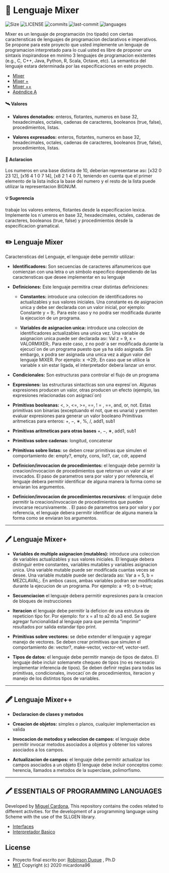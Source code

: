 #  🚀  Lenguaje Mixer
![Size](https://img.shields.io/github/size/micardona96/EOPL/Mixer/mixer.rkt)
![LICENSE](https://img.shields.io/github/license/micardona96/eopl)
![commits](https://img.shields.io/github/commit-activity/m/micardona96/EOPL)
![last-commit](https://img.shields.io/github/last-commit/micardona96/eopl)
![languages](https://img.shields.io/github/languages/top/micardona96/eopl)


Mixer es un lenguaje de programación (no tipado) con ciertas caracterısticas de lenguajes de programacion declarativos e imperativos. Se propone para este proyecto que usted implemente un lenguaje de programacion interpretado para lo cual usted es libre de proponer una sintaxis inspirandose en mınimo 3 lenguajes de programacion existentes (e.g., C, C++, Java, Python, R, Scala, Octave, etc). La semantica del lenguaje estara determinada por las especificaciones en este proyecto.


- [Mixer](#%EF%B8%8F-lenguaje-mixer)
- [Mixer +](#%EF%B8%8F-lenguaje-mixer-1)
- [Mixer ++](#%EF%B8%8F-lenguaje-mixer-2)
- [Apéndice A](#%EF%B8%8F-essentials-of-programming-languages)

#### 🛰️ Valores

* **Valores denotados:**
enteros, flotantes, numeros
en base 32, hexadecimales, octales, cadenas de caracteres, booleanos (true, false), procedimientos, listas.

* **Valores expresados:**
enteros, flotantes, numeros en base 32, hexadecimales, octales, cadenas de caracteres, booleanos (true, false), procedimientos, listas.

#### 🎯 Aclaracion
Los numeros en una base distinta de 10, deberian representarse ası: [x32 0 23 12], [x16 4 1 0 7 14], [x8 2 1 4 0 7], teniendo en cuenta que el primer elemento de la lista indica la base del numero y el resto de la lista puede utilizar la representacion BIGNUM.

#### 💡 Sugerencia
trabaje los valores enteros, flotantes
desde la especificacion lexica. Implemente los n´umeros
en base 32, hexadecimales, octales, cadenas de caracteres, booleanos (true, false) y procedimientos desde la
especificacion gramatical.

## ✏️ Lenguaje Mixer

Caracterısticas del Lenguaje, el lenguaje debe permitir utilizar:

* **Identificadores:** Son secuencias de caracteres alfanumericos que comienzan con una letra o un simbolo especıfico dependiendo de las caracterısticas
que desee implementar en su lenguaje

* **Definiciones:** Este lenguaje permitira crear distintas definiciones:

  + **Constantes:** introduce una coleccion de
identificadores no actualizables y sus valores
iniciales. Una constante es de asignacion unica y debe ser declarada con un valor inicial,
por ejemplo: Constante y = 9;. Para este
caso y no podra ser modificada durante la
ejecucion de un programa.

  + **Variables de asignacion unica:** introduce una coleccion de identificadores actualizables una unica vez. Una variable de asignacion unica puede ser declarada ası: Val z
= 9, x = VALORMIXER;. Para este caso, z no
podr´a ser modificada durante la ejecuci´on de
un programa puesto que ya ha sido asignada. Sin embargo, x podra ser asignada una
unica vez a algun valor del lenguaje MIXER.
Por ejemplo: x ->29;. En caso que se utilice
la variable x sin estar ligada, el interpretador
debera lanzar un error.

* **Condicionales:** Son estructuras para controlar el
flujo de un programa

* **Expresiones:** las estructuras sintacticas son una
expresi´on. Algunas expresiones producen un valor,
otras producen un efecto (ejemplo, las expresiones
relacionadas con asignaci´on)

* **Primitivas booleanas:** <, >, <=, >=, ==, ! =
, ==, and, or, not. Estas primitivas son binarias
(exceptuando el not, que es unaria) y permiten
evaluar expresiones para generar un valor booleano
Primitivas aritmeticas para enteros:
+, −, ∗, %, /, add1, sub1

* **Primitivas aritmeticas para otras bases** +, −, ∗, add1, sub1

* **Primitivas sobre cadenas:** longitud, concatenar

* **Primitivas sobre listas:** se deben crear primitivas que simulen el comportamiento de: empty?,
empty, cons, list?, car, cdr, append

* **Definicion/invocacion de procedimientos:** el
lenguaje debe permitir la creacion/invocacion de
procedimientos que retornan un valor al ser invocados. El paso de parametros sera por valor y por
referencia, el lenguaje debera permitir identificar
de alguna manera la forma como se enviaran los
argumentos.

* **Definicion/invocacion de procedimientos recursivos:** el lenguaje debe permitir la creacion/invocacion de procedimientos que pueden invocarse recursivamente. . El paso de parametros
sera por valor y por referencia, el lenguaje debera
permitir identificar de alguna manera la forma como se enviaran los argumentos.

---
## 🖊️ Lenguaje Mixer+

* **Variables de multiple asignacion (mutables):** introduce una coleccion de variables actualizables y sus valores iniciales. El lenguaje debera
distinguir entre constantes, variables mutables y
variables asignacion unica. Una variable mutable
puede ser modificada cuantas veces se desee. Una
variable mutable puede ser declarada ası: Var a
= 5, b = MEZCLAVAL;. En ambos casos, ambas
variables podran ser modificadas durante la ejecucion de un programa. Por ejemplo: a ->9; o
b->true;

* **Secuenciacion**
el lenguaje debera permitir expresiones para la creacion de bloques de instrucciones

* **Iteracion**
el lenguaje debe permitir la deficion de
una estrutura de repeticion tipo for. Por ejemplo:
for x = a1 to a2 do a3 end. Se sugiere agregar
funcionalidad al lenguaje para que permita “imprimir” resultados por salida estandar tipo print.

* **Primitivas sobre vectores:** 
se debe extender
el lenguaje y agregar manejo de vectores. Se deben crear primitivas que simulen el comportamiento de: vector?, make-vector, vector-ref,
vector-set!.

* **Tipos de datos:**
el lenguaje debe permitir manejo de tipos de datos. El lenguaje debe incluir
solemanete chequeo de tipos (no es necesario implementar inferencia de tipos). Se deben definir
reglas para todas las primitivas, condicionales, invocaci´on de procedimientos, iteracion y manejo de
los distintos tipos de variables.

---
## 🖋️ Lenguaje Mixer++

* **Declaracion de clases y metodos**

* **Creacion de objetos:**
simples o planos, cualquier
implementacion es valida

* **Invocacion de metodos y seleccion de campos:**
el lenguaje debe permitir invocar metodos
asociados a objetos y obtener los valores asociados a los campos.

* **Actualizacion de campos:**
el lenguaje debe permitir actualizar los campos asociados a un objeto
El lenguaje debe incluir conceptos como: herencia,
llamados a metodos de la superclase, polimorfismo.

---
## 🖍️ ESSENTIALS OF PROGRAMMING LANGUAGES
Developed by [Miguel Cardona](mailto:cardona.miguel@correounivalle.edu.co),
This repository contains the codes related to different activities. for the development of a programming language using Scheme with the use of the SLLGEN library.

* [Interfaces](TALLER2)
* [Interpretador Basico](TALLER3)

## License
* Proyecto final escrito por: [Robinson Duque](mailto:robinson.duque@correounivalle.edu.co) , Ph.D <br>
* [MIT](LICENSE) Copyright (c) 2020 micardona96
